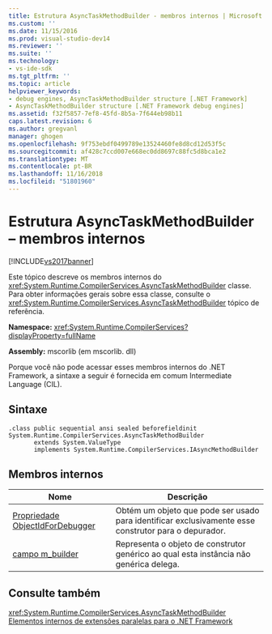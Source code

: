 ```yaml
---
title: Estrutura AsyncTaskMethodBuilder - membros internos | Microsoft Docs
ms.custom: ''
ms.date: 11/15/2016
ms.prod: visual-studio-dev14
ms.reviewer: ''
ms.suite: ''
ms.technology:
- vs-ide-sdk
ms.tgt_pltfrm: ''
ms.topic: article
helpviewer_keywords:
- debug engines, AsyncTaskMethodBuilder structure [.NET Framework]
- AsyncTaskMethodBuilder structure [.NET Framework debug engines]
ms.assetid: f32f5857-7ef8-45fd-8b5a-7f644eb98b11
caps.latest.revision: 6
ms.author: gregvanl
manager: ghogen
ms.openlocfilehash: 9f753ebdf0499789e13524460fe8d8cd12d53f5c
ms.sourcegitcommit: af428c7ccd007e668ec0dd8697c88fc5d8bca1e2
ms.translationtype: MT
ms.contentlocale: pt-BR
ms.lasthandoff: 11/16/2018
ms.locfileid: "51801960"
---
```

# <a name="asynctaskmethodbuilder-structure---internal-members"></a>Estrutura AsyncTaskMethodBuilder – membros internos
[!INCLUDE[vs2017banner](../../includes/vs2017banner.md)]

Este tópico descreve os membros internos do <xref:System.Runtime.CompilerServices.AsyncTaskMethodBuilder> classe. Para obter informações gerais sobre essa classe, consulte o <xref:System.Runtime.CompilerServices.AsyncTaskMethodBuilder> tópico de referência.  
  
 **Namespace:** <xref:System.Runtime.CompilerServices?displayProperty=fullName>  
  
 **Assembly:** mscorlib (em mscorlib. dll)  
  
 Porque você não pode acessar esses membros internos do .NET Framework, a sintaxe a seguir é fornecida em comum Intermediate Language (CIL).  
  
## <a name="syntax"></a>Sintaxe  
  
```  
.class public sequential ansi sealed beforefieldinit System.Runtime.CompilerServices.AsyncTaskMethodBuilder  
       extends System.ValueType  
       implements System.Runtime.CompilerServices.IAsyncMethodBuilder  
```  
  
## <a name="internal-members"></a>Membros internos  
  
|Nome|Descrição|  
|----------|-----------------|  
|[Propriedade ObjectIdForDebugger](../../extensibility/debugger/asynctaskmethodbuilder-objectidfordebugger-property.md)|Obtém um objeto que pode ser usado para identificar exclusivamente esse construtor para o depurador.|  
|[campo m_builder](../../extensibility/debugger/asynctaskmethodbuilder-m-builder-field.md)|Representa o objeto de construtor genérico ao qual esta instância não genérica delega.|  
  
## <a name="see-also"></a>Consulte também  
 <xref:System.Runtime.CompilerServices.AsyncTaskMethodBuilder>   
 [Elementos internos de extensões paralelas para o .NET Framework](../../extensibility/debugger/parallel-extension-internals-for-the-dotnet-framework.md)


